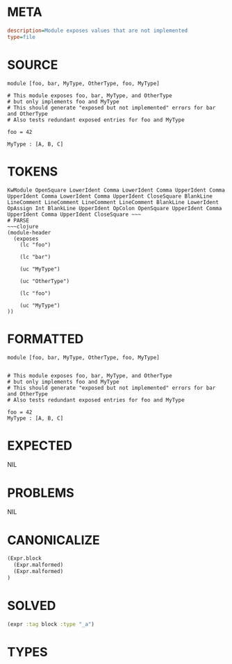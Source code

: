 # META
~~~ini
description=Module exposes values that are not implemented
type=file
~~~
# SOURCE
~~~roc
module [foo, bar, MyType, OtherType, foo, MyType]

# This module exposes foo, bar, MyType, and OtherType
# but only implements foo and MyType
# This should generate "exposed but not implemented" errors for bar and OtherType
# Also tests redundant exposed entries for foo and MyType

foo = 42

MyType : [A, B, C]
~~~
# TOKENS
~~~text
KwModule OpenSquare LowerIdent Comma LowerIdent Comma UpperIdent Comma UpperIdent Comma LowerIdent Comma UpperIdent CloseSquare BlankLine LineComment LineComment LineComment LineComment BlankLine LowerIdent OpAssign Int BlankLine UpperIdent OpColon OpenSquare UpperIdent Comma UpperIdent Comma UpperIdent CloseSquare ~~~
# PARSE
~~~clojure
(module-header
  (exposes
    (lc "foo")

    (lc "bar")

    (uc "MyType")

    (uc "OtherType")

    (lc "foo")

    (uc "MyType")
))
~~~
# FORMATTED
~~~roc
module [foo, bar, MyType, OtherType, foo, MyType]


# This module exposes foo, bar, MyType, and OtherType
# but only implements foo and MyType
# This should generate "exposed but not implemented" errors for bar and OtherType
# Also tests redundant exposed entries for foo and MyType

foo = 42
MyType : [A, B, C]
~~~
# EXPECTED
NIL
# PROBLEMS
NIL
# CANONICALIZE
~~~clojure
(Expr.block
  (Expr.malformed)
  (Expr.malformed)
)
~~~
# SOLVED
~~~clojure
(expr :tag block :type "_a")
~~~
# TYPES
~~~roc
~~~
